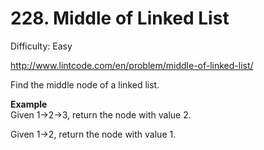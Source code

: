 # 228. Middle of Linked List

Difficulty: Easy

http://www.lintcode.com/en/problem/middle-of-linked-list/

Find the middle node of a linked list.

**Example**  
Given 1->2->3, return the node with value 2.

Given 1->2, return the node with value 1.
